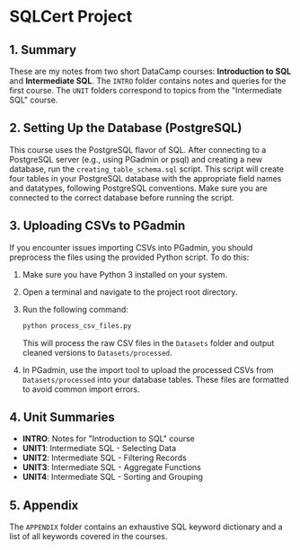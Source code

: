 # SQLCert Project

## 1. Summary
These are my notes from two short DataCamp courses: **Introduction to SQL** and **Intermediate SQL**. The `INTRO` folder contains notes and queries for the first course. The `UNIT` folders correspond to topics from the "Intermediate SQL" course.

## 2. Setting Up the Database (PostgreSQL)
This course uses the PostgreSQL flavor of SQL. After connecting to a PostgreSQL server (e.g., using PGadmin or psql) and creating a new database, run the `creating_table_schema.sql` script. This script will create four tables in your PostgreSQL database with the appropriate field names and datatypes, following PostgreSQL conventions. Make sure you are connected to the correct database before running the script.

## 3. Uploading CSVs to PGadmin
If you encounter issues importing CSVs into PGadmin, you should preprocess the files using the provided Python script. To do this:

1. Make sure you have Python 3 installed on your system.
2. Open a terminal and navigate to the project root directory.
3. Run the following command:
   
	```bash
	python process_csv_files.py
	```

	This will process the raw CSV files in the `Datasets` folder and output cleaned versions to `Datasets/processed`.
4. In PGadmin, use the import tool to upload the processed CSVs from `Datasets/processed` into your database tables. These files are formatted to avoid common import errors.

## 4. Unit Summaries
- **INTRO**: Notes for "Introduction to SQL" course
- **UNIT1**: Intermediate SQL - Selecting Data
- **UNIT2**: Intermediate SQL - Filtering Records
- **UNIT3**: Intermediate SQL - Aggregate Functions
- **UNIT4**: Intermediate SQL - Sorting and Grouping

## 5. Appendix
The `APPENDIX` folder contains an exhaustive SQL keyword dictionary and a list of all keywords covered in the courses.

